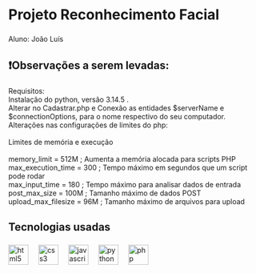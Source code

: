 <h1 align="left">Projeto Reconhecimento Facial</h1>

###

<p align="left">Aluno: João Luís</p>

###

<h2 align="left">❗Observações a serem levadas:</h2>

###

<p align="left">Requisitos:<br>Instalação do python, versão 3.14.5 .<br>Alterar no Cadastrar.php e Conexão as entidades $serverName e $connectionOptions, para o nome respectivo do seu computador.<br>Alterações nas configurações de limites do php:<br><br>Limites de memória e execução<br><br>memory_limit = 512M               ; Aumenta a memória alocada para scripts PHP<br>max_execution_time = 300          ; Tempo máximo em segundos que um script pode rodar<br>max_input_time = 180              ; Tempo máximo para analisar dados de entrada<br>post_max_size = 100M              ; Tamanho máximo de dados POST<br>upload_max_filesize = 96M         ; Tamanho máximo de arquivos para upload</p>

###

<h2 align="left">Tecnologias usadas</h2>

###

<div align="left">
  <img src="https://cdn.jsdelivr.net/gh/devicons/devicon/icons/html5/html5-original.svg" height="40" alt="html5 logo"  />
  <img width="12" />
  <img src="https://cdn.jsdelivr.net/gh/devicons/devicon/icons/css3/css3-original.svg" height="40" alt="css3 logo"  />
  <img width="12" />
  <img src="https://cdn.jsdelivr.net/gh/devicons/devicon/icons/javascript/javascript-original.svg" height="40" alt="javascript logo"  />
  <img width="12" />
  <img src="https://cdn.jsdelivr.net/gh/devicons/devicon/icons/python/python-original.svg" height="40" alt="python logo"  />
  <img width="12" />
  <img src="https://cdn.jsdelivr.net/gh/devicons/devicon/icons/php/php-original.svg" height="40" alt="php logo"  />
</div>

###
